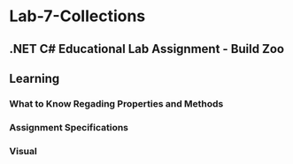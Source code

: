 # Lab-7-Collections

## .NET C# Educational Lab Assignment - Build Zoo

## Learning

### What to Know Regading Properties and Methods

### Assignment Specifications

### Visual
